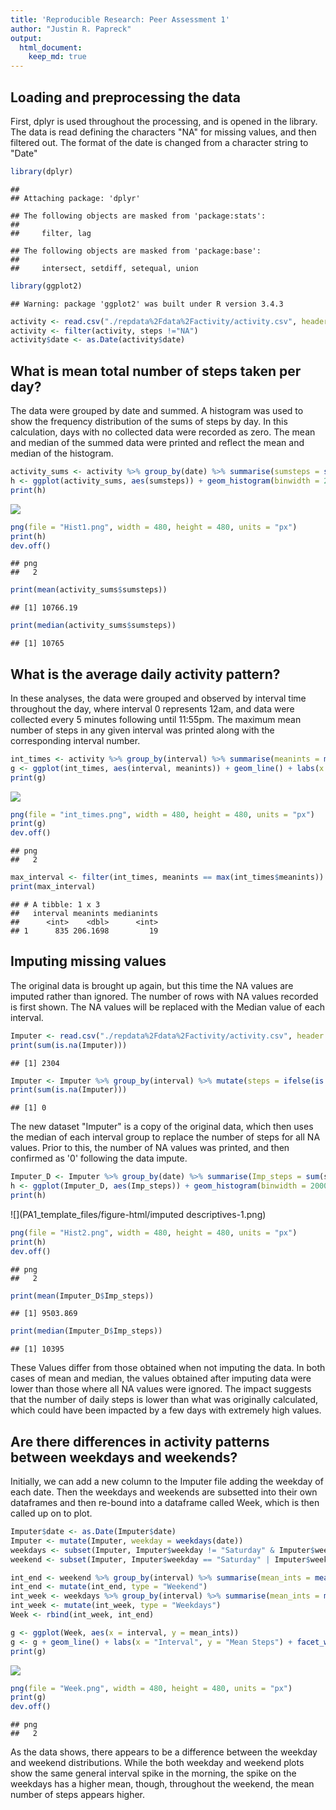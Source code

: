 ```yaml
---
title: 'Reproducible Research: Peer Assessment 1'
author: "Justin R. Papreck"
output:
  html_document:
    keep_md: true
---
```


## Loading and preprocessing the data
First, dplyr is used throughout the processing, and is opened in the library. The 
data is read defining the characters "NA" for missing values, and then filtered out. 
The format of the date is changed from a character string to "Date"


```r
library(dplyr)
```

```
## 
## Attaching package: 'dplyr'
```

```
## The following objects are masked from 'package:stats':
## 
##     filter, lag
```

```
## The following objects are masked from 'package:base':
## 
##     intersect, setdiff, setequal, union
```

```r
library(ggplot2)
```

```
## Warning: package 'ggplot2' was built under R version 3.4.3
```

```r
activity <- read.csv("./repdata%2Fdata%2Factivity/activity.csv", header = TRUE, na.strings = "NA")
activity <- filter(activity, steps !="NA")
activity$date <- as.Date(activity$date)
```


## What is mean total number of steps taken per day?
The data were grouped by date and summed. A histogram was used to show the frequency
distribution of the sums of steps by day. In this calculation, days with no collected
data were recorded as zero. The mean and median of the summed data were printed and
reflect the mean and median of the histogram. 




```r
activity_sums <- activity %>% group_by(date) %>% summarise(sumsteps = sum(steps), meansteps = mean(steps), medsteps = median(steps[steps>0]))
h <- ggplot(activity_sums, aes(sumsteps)) + geom_histogram(binwidth = 2000, col=I("black"))
print(h)
```

![](PA1_template_files/figure-html/descriptives-1.png)<!-- -->

```r
png(file = "Hist1.png", width = 480, height = 480, units = "px")
print(h)
dev.off()
```

```
## png 
##   2
```

```r
print(mean(activity_sums$sumsteps))
```

```
## [1] 10766.19
```

```r
print(median(activity_sums$sumsteps))
```

```
## [1] 10765
```

## What is the average daily activity pattern?
In these analyses, the data were grouped and observed by interval time throughout
the day, where interval 0 represents 12am, and data were collected every 5 minutes 
following until 11:55pm. The maximum mean number of steps in any given interval 
was printed along with the corresponding interval number. 



```r
int_times <- activity %>% group_by(interval) %>% summarise(meanints = mean(steps), medianints = median(steps))
g <- ggplot(int_times, aes(interval, meanints)) + geom_line() + labs(x = "Interval", y = "Mean Steps")
print(g)
```

![](PA1_template_files/figure-html/intervals-1.png)<!-- -->

```r
png(file = "int_times.png", width = 480, height = 480, units = "px")
print(g)
dev.off()
```

```
## png 
##   2
```

```r
max_interval <- filter(int_times, meanints == max(int_times$meanints))
print(max_interval)
```

```
## # A tibble: 1 x 3
##   interval meanints medianints
##      <int>    <dbl>      <int>
## 1      835 206.1698         19
```

## Imputing missing values
The original data is brought up again, but this time the NA values are imputed 
rather than ignored. The number of rows with NA values recorded is first shown.
The NA values will be replaced with the Median value of each interval.  


```r
Imputer <- read.csv("./repdata%2Fdata%2Factivity/activity.csv", header = TRUE, na.strings = "NA")
print(sum(is.na(Imputer)))
```

```
## [1] 2304
```

```r
Imputer <- Imputer %>% group_by(interval) %>% mutate(steps = ifelse(is.na(steps), median(steps, na.rm = TRUE), steps))
print(sum(is.na(Imputer)))
```

```
## [1] 0
```

The new dataset "Imputer" is a copy of the original data, which then uses the median
of each interval group to replace the number of steps for all NA values. Prior to 
this, the number of NA values was printed, and then confirmed as '0' following the 
data impute. 


```r
Imputer_D <- Imputer %>% group_by(date) %>% summarise(Imp_steps = sum(steps))
h <- ggplot(Imputer_D, aes(Imp_steps)) + geom_histogram(binwidth = 2000, col=I("black"))
print(h)
```

![](PA1_template_files/figure-html/imputed descriptives-1.png)<!-- -->

```r
png(file = "Hist2.png", width = 480, height = 480, units = "px")
print(h)
dev.off()
```

```
## png 
##   2
```

```r
print(mean(Imputer_D$Imp_steps))
```

```
## [1] 9503.869
```

```r
print(median(Imputer_D$Imp_steps))
```

```
## [1] 10395
```

These Values differ from those obtained when not imputing the data. In both cases 
of mean and median, the values obtained after imputing data were lower than those
where all NA values were ignored. The impact suggests that the number of daily 
steps is lower than what was originally calculated, which could have been impacted 
by a few days with extremely high values. 

## Are there differences in activity patterns between weekdays and weekends?
Initially, we can add a new column to the Imputer file adding the weekday of each 
date. Then the weekdays and weekends are subsetted into their own dataframes and 
then re-bound into a dataframe called Week, which is then called up on to plot. 


```r
Imputer$date <- as.Date(Imputer$date)
Imputer <- mutate(Imputer, weekday = weekdays(date))
weekdays <- subset(Imputer, Imputer$weekday != "Saturday" & Imputer$weekday !="Sunday")
weekend <- subset(Imputer, Imputer$weekday == "Saturday" | Imputer$weekday =="Sunday")

int_end <- weekend %>% group_by(interval) %>% summarise(mean_ints = mean(steps), median_ints = median(steps))
int_end <- mutate(int_end, type = "Weekend")
int_week <- weekdays %>% group_by(interval) %>% summarise(mean_ints = mean(steps), median_ints = median(steps))
int_week <- mutate(int_week, type = "Weekdays")
Week <- rbind(int_week, int_end)

g <- ggplot(Week, aes(x = interval, y = mean_ints))
g <- g + geom_line() + labs(x = "Interval", y = "Mean Steps") + facet_wrap(~type, nrow=2)
print(g)
```

![](PA1_template_files/figure-html/weekdays-1.png)<!-- -->

```r
png(file = "Week.png", width = 480, height = 480, units = "px")
print(g)
dev.off()
```

```
## png 
##   2
```

As the data shows, there appears to be a difference between the weekday and weekend distributions. While the both weekday and weekend plots show the same general interval spike in the morning, the spike on the weekdays has a higher mean, though, throughout the weekend, the mean number of steps appears higher.  
